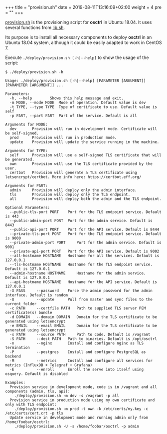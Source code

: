 +++
title = "provision.sh"
date = 2019-08-11T13:16:09+02:00
weight = 4
pre = ""
+++

[provision.sh](https://github.com/jmpsec/osctrl/blob/master/deploy/provision.sh) is the provisioning script for **osctrl** in Ubuntu 18.04. It uses several functions from [lib.sh](https://github.com/jmpsec/osctrl/blob/master/deploy/lib.sh).

Its purpose is to install all necessary components to deploy **osctrl** in an Ubuntu 18.04 system, although it could be easily adapted to work in CentOS 7.

Execute `./deploy/provision.sh [-h|--help]` to show the usage of the script:

```properties
$ ./deploy/provision.sh -h

Usage: ./deploy/provision.sh [-h|--help] [PARAMETER [ARGUMENT]] [PARAMETER [ARGUMENT]] ...

Parameters:
  -h, --help 		Shows this help message and exit.
  -m MODE, --mode MODE 	Mode of operation. Default value is dev
  -t TYPE, --type TYPE 	Type of certificate to use. Default value is self
  -p PART, --part PART 	Part of the service. Default is all

Arguments for MODE:
  dev 		Provision will run in development mode. Certificate will be self-signed.
  prod 		Provision will run in production mode.
  update 	Provision will update the service running in the machine.

Arguments for TYPE:
  self 		Provision will use a self-signed TLS certificate that will be generated.
  own 		Provision will use the TLS certificate provided by the user.
  certbot 	Provision will generate a TLS certificate using letsencrypt/certbot. More info here: https://certbot.eff.org/

Arguments for PART:
  admin 	Provision will deploy only the admin interface.
  tls 		Provision will deploy only the TLS endpoint.
  all 		Provision will deploy both the admin and the TLS endpoint.

Optional Parameters:
  --public-tls-port PORT 	Port for the TLS endpoint service. Default is 443
  --public-admin-port PORT 	Port for the admin service. Default is 8443
  --public-api-port PORT 	Port for the API service. Default is 8444
  --private-tls-port PORT 	Port for the TLS endpoint service. Default is 9000
  --private-admin-port PORT 	Port for the admin service. Default is 9001
  --private-api-port PORT 	Port for the API service. Default is 9002
  --all-hostname HOSTNAME 	Hostname for all the services. Default is 127.0.0.1
  --tls-hostname HOSTNAME 	Hostname for the TLS endpoint service. Default is 127.0.0.1
  --admin-hostname HOSTNAME 	Hostname for the admin service. Default is 127.0.0.1
  --api-hostname HOSTNAME 	Hostname for the API service. Default is 127.0.0.1
  -X PASS     --password 	Force the admin password for the admin interface. Default is random
  -U          --update 		Pull from master and sync files to the current folder
  -c PATH     --certfile PATH 	Path to supplied TLS server PEM certificate(s) bundle
  -d DOMAIN   --domain DOMAIN 	Domain for the TLS certificate to be generated using letsencrypt
  -e EMAIL    --email EMAIL 	Domain for the TLS certificate to be generated using letsencrypt
  -s PATH     --source PATH 	Path to code. Default is /vagrant
  -S PATH     --dest PATH 	Path to binaries. Default is /opt/osctrl
  -n          --nginx 		Install and configure nginx as TLS termination
  -P          --postgres 	Install and configure PostgreSQL as backend
  -M          --metrics 	Install and configure all services for metrics (InfluxDB + Telegraf + Grafana)
  -E          --enroll  	Enroll the serve into itself using osquery. Default is disabled

Examples:
  Provision service in development mode, code is in /vagrant and all components (admin, tls, api):
	./deploy/provision.sh -m dev -s /vagrant -p all
  Provision service in production mode using my own certificate and only with TLS endpoint:
	./deploy/provision.sh -m prod -t own -k /etc/certs/my.key -c /etc/certs/cert.crt -p tls
  Update service in development mode and running admin only from /home/foobar/osctrl:
	./deploy/provision.sh -U -s /home/foobar/osctrl -p admin

```
